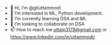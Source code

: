 - 👋 Hi, I’m @gituttammodi
- 👀 I’m interested in ML, Python development.
- 🌱 I’m currently learning DSA and ML
- 💞️ I’m looking to collaborate on DSA
- 📫 How to reach me uttam3179@gmail.com or https://www.linkedin.com/in/uttammodi/


<!---
gituttammodi/gituttammodi is a ✨ special ✨ repository because its `README.md` (this file) appears on your GitHub profile.
You can click the Preview link to take a look at your changes.
--->

